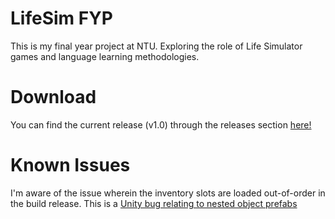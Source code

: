 # LifeSim FYP
This is my final year project at NTU. Exploring the role of Life Simulator games and language learning methodologies. 

# Download
You can find the current release (v1.0) through the releases section [here!](https://github.com/TDuffinNTU/LifeSim-Final-Year-Project/releases/tag/v1.0)

# Known Issues
I'm aware of the issue wherein the inventory slots are loaded out-of-order in the build release. This is a [Unity bug relating to nested object prefabs](https://answers.unity.com/questions/217941/onenable-awake-start-order.html)
